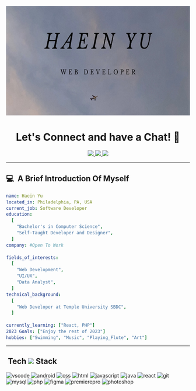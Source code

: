 <img height="300" width="1000" src="img/topbanner.png">

<h1 align="center">
  Let's Connect and have a Chat! 💬
</h1>

<p align="center">
  <a href="https://haeinyu.github.io/#contact">
<img height="60" src="https://github.com/HaeinYu/HaeinYU/assets/146678035/755d3c17-f96d-4178-8666-3890ddca26c1"/>
  </a>
  <a href="mailto: jessyyu5656@gmail.com">
<img height="60" src="https://github.com/HaeinYu/HaeinYU/assets/146678035/626329e5-8552-4dec-a704-2662ae025468"/>
  </a>
  <a href="https://www.linkedin.com/in/haein-yu/">
<img height="60" src="https://github.com/HaeinYu/HaeinYU/assets/146678035/7a13c6b4-d89d-47a5-9860-b2cf63debe51"/>
  </a>
</p>

---

<h2> 💻 &nbsp;A Brief Introduction Of Myself</h2>

```yaml
name: Haein Yu
located_in: Philadelphia, PA, USA
current_job: Software Developer
education:
  [
    "Bachelor's in Computer Science",
    "Self-Taught Developer and Designer",
  ]
company: #Open To Work

fields_of_interests:
  [
    "Web Development",
    "UI/UX",
    "Data Analyst",
  ]
technical_background:
  [
    "Web Developer at Temple University SBDC",
  ]
  
currently_learning: ["React, PHP"]
2023 Goals: ["Enjoy the rest of 2023"]
hobbies: ["Swimming", "Music", "Playing_Flute", "Art"]
```
---  
  
<h2> &nbsp;Tech <img height="60" src="https://github.com/HaeinYu/HaeinYU/assets/146678035/bd2180e9-e1cb-4a88-860c-006bb1edd554"/> Stack</h2>
<p align="left">
  <img src="https://github.com/HaeinYu/HaeinYU/assets/146678035/8361d178-5f71-4517-878c-3625e4a6587a" alt="vscode" width="45" height="45"/>
  <img src="https://github.com/HaeinYu/HaeinYU/assets/146678035/74d3c80d-c2f7-438f-9b9e-04ea4ae0a8cd" alt="android" width="45" height="45"/>
  <img src="https://github.com/HaeinYu/HaeinYU/assets/146678035/01c7fd01-946c-4c92-bfa0-1421668ec032" alt="css" width="45" height="45"/>
  <img src="https://github.com/HaeinYu/HaeinYU/assets/146678035/2d7a5605-123b-4ac0-b0e8-707d22bf56f9" alt="html" width="45" height="45"/>
  <img src="https://github.com/HaeinYu/HaeinYU/assets/146678035/dc76d7b0-70ce-4f5c-a141-3262149ec487" alt="javascript" width="45" height="45"/>
  <img src="https://github.com/HaeinYu/HaeinYU/assets/146678035/9cf64d16-5169-4af3-a83e-eefce00bd8dd" alt="java" width="45" height="45"/>
  <img src="https://github.com/HaeinYu/HaeinYU/assets/146678035/3b873fdf-21be-4c82-a345-a6c0365a8732" alt="react" width="45" height="45"/>
  <img src="https://github.com/HaeinYu/HaeinYU/assets/146678035/2614e9cb-7e44-4979-bdaf-81bad80ceeab" alt="git" width="45" height="45"/>
  <img src="https://github.com/HaeinYu/HaeinYU/assets/146678035/e511e33b-df32-47df-b081-c4afa062a939" alt="mysql" width="45" height="45"/>
  <img src="https://github.com/HaeinYu/HaeinYU/assets/146678035/5d042295-a4ec-43c4-93d6-ff0e9a165d6f" alt="php" width="45" height="45"/>
  <img src="https://github.com/HaeinYu/HaeinYU/assets/146678035/28225508-5537-4ab4-9eca-008f384f6f08" alt="figma" width="45" height="45"/>
  <img src="https://github.com/HaeinYu/HaeinYU/assets/146678035/b77294b1-c730-466e-a351-f6aa3d650ce0" alt="premierepro" width="45" height="45"/>
  <img src="https://github.com/HaeinYu/HaeinYU/assets/146678035/7f8b8566-e988-435c-ab25-01d2c3955729" alt="photoshop" width="45" height="45"/>
</p>







